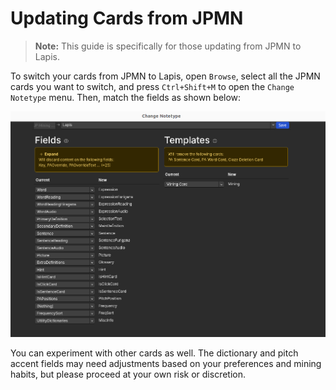 # Updating Cards from JPMN

> **Note:** This guide is specifically for those updating from JPMN to Lapis. 

To switch your cards from JPMN to Lapis, open `Browse`, select all the JPMN cards you want to switch, and press `Ctrl+Shift+M` to open the `Change Notetype` menu. Then, match the fields as shown below:

<div align="center">
 <img src="../assets/switchCards.png">
</div>

You can experiment with other cards as well. The dictionary and pitch accent fields may need adjustments based on your preferences and mining habits, but please proceed at your own risk or discretion.